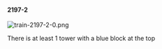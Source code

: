 #### 2197-2
![train-2197-2-0.png](https://github.com/lil-lab/nlvr/raw/master/nlvr/train/images/35/train-2197-2-0.png "train-2197-2-0.png")

There is at least 1 tower with a blue block at the top